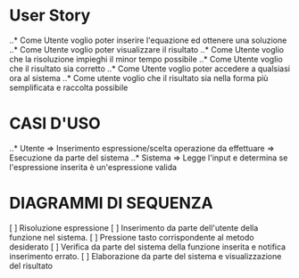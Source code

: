 # User Story

..* Come Utente voglio poter inserire l'equazione ed ottenere una soluzione
..* Come Utente voglio poter visualizzare il risultato
..* Come Utente voglio che la risoluzione impieghi il minor tempo possibile
..* Come Utente voglio che il risultato sia corretto
..* Come Utente voglio poter accedere a qualsiasi ora al sistema
..* Come utente voglio che il risultato sia nella forma più semplificata e raccolta possibile


# CASI D'USO

..* Utente => Inserimento espressione/scelta operazione da effettuare => Esecuzione da parte del sistema
..* Sistema => Legge l'input e determina se l'espressione inserita è un'espressione valida


# DIAGRAMMI DI SEQUENZA

[ ] Risoluzione espressione
  [ ] Inserimento da parte dell'utente della funzione nel sistema.
  [ ] Pressione tasto corrispondente al metodo desiderato
  [ ] Verifica da parte del sistema della funzione inserita e notifica inserimento errato.
  [ ] Elaborazione da parte del sistema e visualizzazione del risultato
